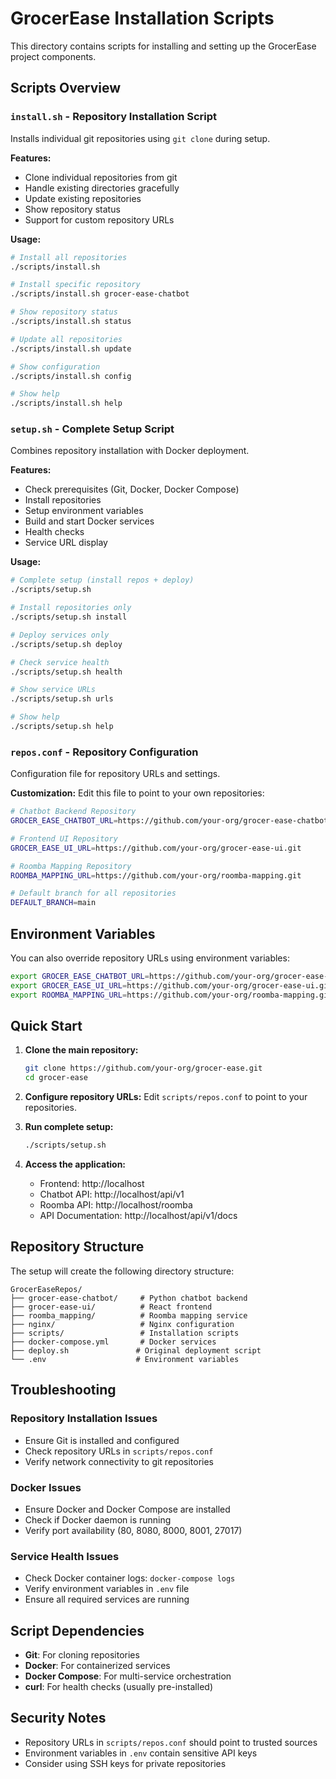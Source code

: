 # GrocerEase Installation Scripts

This directory contains scripts for installing and setting up the GrocerEase project components.

## Scripts Overview

### `install.sh` - Repository Installation Script
Installs individual git repositories using `git clone` during setup.

**Features:**
- Clone individual repositories from git
- Handle existing directories gracefully
- Update existing repositories
- Show repository status
- Support for custom repository URLs

**Usage:**
```bash
# Install all repositories
./scripts/install.sh

# Install specific repository
./scripts/install.sh grocer-ease-chatbot

# Show repository status
./scripts/install.sh status

# Update all repositories
./scripts/install.sh update

# Show configuration
./scripts/install.sh config

# Show help
./scripts/install.sh help
```

### `setup.sh` - Complete Setup Script
Combines repository installation with Docker deployment.

**Features:**
- Check prerequisites (Git, Docker, Docker Compose)
- Install repositories
- Setup environment variables
- Build and start Docker services
- Health checks
- Service URL display

**Usage:**
```bash
# Complete setup (install repos + deploy)
./scripts/setup.sh

# Install repositories only
./scripts/setup.sh install

# Deploy services only
./scripts/setup.sh deploy

# Check service health
./scripts/setup.sh health

# Show service URLs
./scripts/setup.sh urls

# Show help
./scripts/setup.sh help
```

### `repos.conf` - Repository Configuration
Configuration file for repository URLs and settings.

**Customization:**
Edit this file to point to your own repositories:

```bash
# Chatbot Backend Repository
GROCER_EASE_CHATBOT_URL=https://github.com/your-org/grocer-ease-chatbot.git

# Frontend UI Repository  
GROCER_EASE_UI_URL=https://github.com/your-org/grocer-ease-ui.git

# Roomba Mapping Repository
ROOMBA_MAPPING_URL=https://github.com/your-org/roomba-mapping.git

# Default branch for all repositories
DEFAULT_BRANCH=main
```

## Environment Variables

You can also override repository URLs using environment variables:

```bash
export GROCER_EASE_CHATBOT_URL=https://github.com/your-org/grocer-ease-chatbot.git
export GROCER_EASE_UI_URL=https://github.com/your-org/grocer-ease-ui.git
export ROOMBA_MAPPING_URL=https://github.com/your-org/roomba-mapping.git
```

## Quick Start

1. **Clone the main repository:**
   ```bash
   git clone https://github.com/your-org/grocer-ease.git
   cd grocer-ease
   ```

2. **Configure repository URLs:**
   Edit `scripts/repos.conf` to point to your repositories.

3. **Run complete setup:**
   ```bash
   ./scripts/setup.sh
   ```

4. **Access the application:**
   - Frontend: http://localhost
   - Chatbot API: http://localhost/api/v1
   - Roomba API: http://localhost/roomba
   - API Documentation: http://localhost/api/v1/docs

## Repository Structure

The setup will create the following directory structure:

```
GrocerEaseRepos/
├── grocer-ease-chatbot/     # Python chatbot backend
├── grocer-ease-ui/          # React frontend
├── roomba_mapping/          # Roomba mapping service
├── nginx/                   # Nginx configuration
├── scripts/                 # Installation scripts
├── docker-compose.yml       # Docker services
├── deploy.sh               # Original deployment script
└── .env                    # Environment variables
```

## Troubleshooting

### Repository Installation Issues
- Ensure Git is installed and configured
- Check repository URLs in `scripts/repos.conf`
- Verify network connectivity to git repositories

### Docker Issues
- Ensure Docker and Docker Compose are installed
- Check if Docker daemon is running
- Verify port availability (80, 8080, 8000, 8001, 27017)

### Service Health Issues
- Check Docker container logs: `docker-compose logs`
- Verify environment variables in `.env` file
- Ensure all required services are running

## Script Dependencies

- **Git**: For cloning repositories
- **Docker**: For containerized services
- **Docker Compose**: For multi-service orchestration
- **curl**: For health checks (usually pre-installed)

## Security Notes

- Repository URLs in `scripts/repos.conf` should point to trusted sources
- Environment variables in `.env` contain sensitive API keys
- Consider using SSH keys for private repositories 